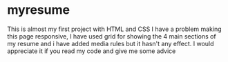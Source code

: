 # myresume
This is almost my first project with HTML and CSS
I have a problem making this page responsive, I have used grid for showing the 4 main sections of my resume and i have added media rules but it hasn't any effect.
I would appreciate it if you read my code and give me some advice
